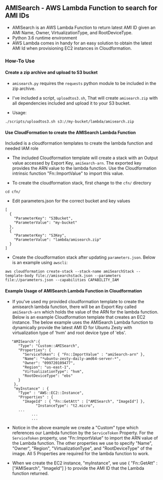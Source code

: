 ## AMISearch - AWS Lambda Function to search for AMI IDs ##

* AMISearch is an AWS Lambda Function to return latest AMI ID given an AMI Name, Owner, VirtualizationType, and RootDeviceType.
* Python 3.6 runtime environment
* AWS Lambda comes in handy for an easy solution to obtain the latest AMI Id when provisioning EC2 instances in Cloudformation.

### How-To Use ###

#### Create a zip archive and upload to S3 bucket ####

* `amisearch.py` requires the `requests` python module to be included in the zip archive.
* I've included a script, `uploadtos3.sh`, That will create `amisearch.zip` with all dependencies included and upload it to your S3 bucket.

* Usage: 

```
./scripts/uploadtos3.sh s3://my-bucket/lambda/amisearch.zip
```

#### Use CloudFormation to create the AMISearch Lambda Function ####

Included is a cloudformation templates to create the lambda function and needed IAM role

* The included Cloudformation template will create a stack with an Output value accessed by Export Key, `amiSearch-arn`.  The exported key provides the ARN value to the lambda function.  Use the Cloudformation intrinsic function "Fn::ImportValue" to import this value.

* To create the cloudformation stack, first change to the `cfn/` directory

```
cd cfn/
```

* Edit parameters.json for the correct bucket and key values

```
[                                                                                                                                                     
  {
    "ParameterKey": "S3Bucket",
    "ParameterValue": "my-bucket"
  },
  {
    "ParameterKey": "S3Key",
    "ParameterValue": "lambda/amisearch.zip"
  }
]
```

* Create the cloudformation stack after updating `parameters.json`.  Below is an example using `awscli`:

```
aws cloudformation create-stack --stack-name amiSearchStack --template-body file://amisearchstack.json --parameters file://parameters.json --capabilities CAPABILITY_IAM
```

#### Example Usage of AMISearch Lambda Function in Cloudformation ####

* If you've used my provided cloudformation template to create the amisearch lambda function, there will be an Export Key called `amiSearch-arn` which holds the value of the ARN for the lambda function.  Below is an example Cloudformation template that creates an EC2 instance.  The below example uses the AMISearch Lambda function to dynamically provide the latest AMI ID for Ubuntu Zesty with virtualization type of 'hvm' and root device type of 'ebs'.

```
   "AMISearch":{
      "Type": "Custom::AMISearch",
      "Properties": {
        "ServiceToken": { "Fn::ImportValue" : "amiSearch-arn" },
        "Name": "*ubuntu-zesty-daily-amd64-server-*",
        "Owner": "099720109477",
        "Region": "us-east-1",
        "VirtualizationType": "hvm",
        "RootDeviceType": "ebs"
      }
    },
    "myInstance" : {
      "Type" : "AWS::EC2::Instance",
      "Properties" : {
        "ImageId" : { "Fn::GetAtt" : ["AMISearch", "ImageId"] },
			  "InstanceType": "t2.micro",
      ...
			...
			...
```

* Notice in the above example we create a "Custom" type which references our Lambda function by the `ServiceToken` Property.  For the `ServiceToken` property, use "Fn::ImportValue" to import the ARN value of the Lambda function.  The other properties we use to specify "Name", "Owner", "Region", "VirtualizationType", and "RootDeviceType" of the image.  All 5 Properties are required for the lambda function to work.

* When we create the EC2 instance, "myInstance", we use { "Fn::GetAtt" : ["AMISearch", "ImageId"] } to provide the AMI ID that the Lambda function returned.
